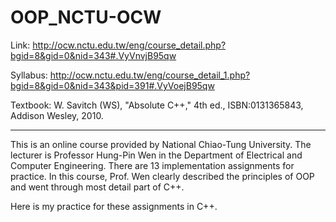 # OOP_NCTU-OCW

Link: http://ocw.nctu.edu.tw/eng/course_detail.php?bgid=8&gid=0&nid=343#.VyVnvjB95qw


Syllabus: http://ocw.nctu.edu.tw/eng/course_detail_1.php?bgid=8&gid=0&nid=343&pid=391#.VyVoejB95qw


Textbook: W. Savitch (WS), "Absolute C++," 4th ed., ISBN:0131365843, Addison Wesley, 2010. 

---
This is an online course provided by National Chiao-Tung University. The lecturer is Professor Hung-Pin Wen in the Department of Electrical and Computer Engineering. There are 13 implementation assignments for practice. In this course, Prof. Wen clearly described the principles of OOP and went through most detail part of C++. 

Here is my practice for these assignments in C++.
